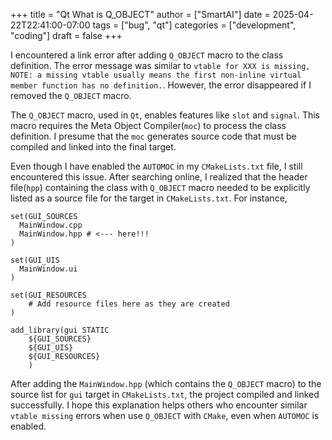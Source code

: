 +++
title = "Qt What is Q_OBJECT"
author = ["SmartAI"]
date = 2025-04-22T22:41:00-07:00
tags = ["bug", "qt"]
categories = ["development", "coding"]
draft = false
+++

I encountered a link error after adding `Q_OBJECT` macro to the class definition. The error message was similar to `vtable for XXX is missing, NOTE: a missing vtable usually means the first non-inline virtual member function has no definition.`. However, the error disappeared if I removed the `Q_OBJECT` macro.

The `Q_OBJECT` macro, used in `Qt`, enables features like `slot` and `signal`. This macro requires the Meta Object Compiler(`moc`) to process the class definition. I presume that the `moc` generates source code that must be compiled and linked into the final target.

Even though I have enabled the `AUTOMOC` in my `CMakeLists.txt` file, I still encountered this issue. After searching online, I realized that the header file(`hpp`) containing the class with `Q_OBJECT` macro needed to be explicitly listed as a source file for the target in `CMakeLists.txt`. For instance,

```shell
set(GUI_SOURCES
  MainWindow.cpp
  MainWindow.hpp # <--- here!!!
)

set(GUI_UIS
  MainWindow.ui
)

set(GUI_RESOURCES
    # Add resource files here as they are created
)

add_library(gui STATIC
    ${GUI_SOURCES}
    ${GUI_UIS}
    ${GUI_RESOURCES}
    )
```

After adding the `MainWindow.hpp` (which contains the `Q_OBJECT` macro) to the source list for `gui` target in `CMakeLists.txt`, the project compiled and linked successfully.
I hope this explanation helps others who encounter similar `vtable missing` errors when use `Q_OBJECT` with `CMake`, even when `AUTOMOC` is enabled.
